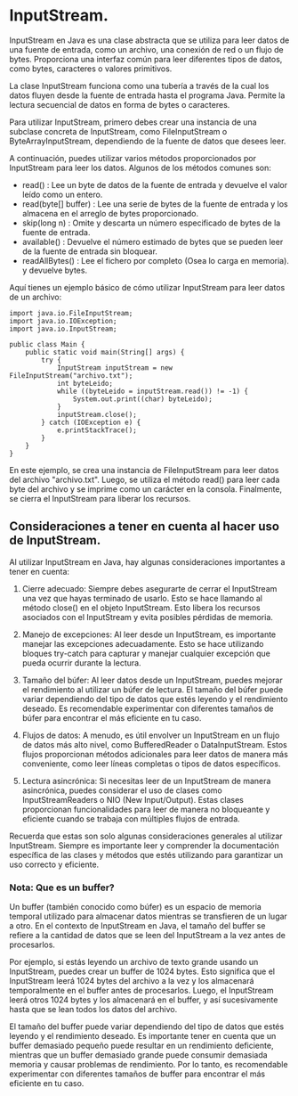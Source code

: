 # InputStream.

InputStream en Java es una clase abstracta que se utiliza para leer datos de una fuente de entrada, como un archivo, una conexión de red o un flujo de bytes. Proporciona una interfaz común para leer diferentes tipos de datos, como bytes, caracteres o valores primitivos. 
 
La clase InputStream funciona como una tubería a través de la cual los datos fluyen desde la fuente de entrada hasta el programa Java. Permite la lectura secuencial de datos en forma de bytes o caracteres. 
 
Para utilizar InputStream, primero debes crear una instancia de una subclase concreta de InputStream, como FileInputStream o ByteArrayInputStream, dependiendo de la fuente de datos que desees leer. 
 
A continuación, puedes utilizar varios métodos proporcionados por InputStream para leer los datos. Algunos de los métodos comunes son: 
 
-  read() : Lee un byte de datos de la fuente de entrada y devuelve el valor leído como un entero. 
-  read(byte[] buffer) : Lee una serie de bytes de la fuente de entrada y los almacena en el arreglo de bytes proporcionado. 
-  skip(long n) : Omite y descarta un número especificado de bytes de la fuente de entrada. 
-  available() : Devuelve el número estimado de bytes que se pueden leer de la fuente de entrada sin bloquear. 
-  readAllBytes() : Lee el fichero por completo (Osea lo carga en memoria). y devuelve bytes.

Aquí tienes un ejemplo básico de cómo utilizar InputStream para leer datos de un archivo:

~~~
import java.io.FileInputStream;
import java.io.IOException;
import java.io.InputStream;

public class Main {
    public static void main(String[] args) {
        try {
            InputStream inputStream = new FileInputStream("archivo.txt");
            int byteLeido;
            while ((byteLeido = inputStream.read()) != -1) {
                System.out.print((char) byteLeido);
            }
            inputStream.close();
        } catch (IOException e) {
            e.printStackTrace();
        }
    }
}
~~~

En este ejemplo, se crea una instancia de FileInputStream para leer datos del archivo "archivo.txt". Luego, se utiliza el método  read()  para leer cada byte del archivo y se imprime como un carácter en la consola. Finalmente, se cierra el InputStream para liberar los recursos. 

## Consideraciones a tener en cuenta al hacer uso de InputStream.
Al utilizar InputStream en Java, hay algunas consideraciones importantes a tener en cuenta: 
 
1. Cierre adecuado: Siempre debes asegurarte de cerrar el InputStream una vez que hayas terminado de usarlo. Esto se hace llamando al método  close()  en el objeto InputStream. Esto libera los recursos asociados con el InputStream y evita posibles pérdidas de memoria. 
 
2. Manejo de excepciones: Al leer desde un InputStream, es importante manejar las excepciones adecuadamente. Esto se hace utilizando bloques try-catch para capturar y manejar cualquier excepción que pueda ocurrir durante la lectura. 
 
3. Tamaño del búfer: Al leer datos desde un InputStream, puedes mejorar el rendimiento al utilizar un búfer de lectura. El tamaño del búfer puede variar dependiendo del tipo de datos que estés leyendo y el rendimiento deseado. Es recomendable experimentar con diferentes tamaños de búfer para encontrar el más eficiente en tu caso. 
 
4. Flujos de datos: A menudo, es útil envolver un InputStream en un flujo de datos más alto nivel, como BufferedReader o DataInputStream. Estos flujos proporcionan métodos adicionales para leer datos de manera más conveniente, como leer líneas completas o tipos de datos específicos. 
 
5. Lectura asincrónica: Si necesitas leer de un InputStream de manera asincrónica, puedes considerar el uso de clases como InputStreamReaders o NIO (New Input/Output). Estas clases proporcionan funcionalidades para leer de manera no bloqueante y eficiente cuando se trabaja con múltiples flujos de entrada. 
 
Recuerda que estas son solo algunas consideraciones generales al utilizar InputStream. Siempre es importante leer y comprender la documentación específica de las clases y métodos que estés utilizando para garantizar un uso correcto y eficiente.

### Nota: Que es un buffer?
Un buffer (también conocido como búfer) es un espacio de memoria temporal utilizado para almacenar datos mientras se transfieren de un lugar a otro. En el contexto de InputStream en Java, el tamaño del buffer se refiere a la cantidad de datos que se leen del InputStream a la vez antes de procesarlos. 
 
Por ejemplo, si estás leyendo un archivo de texto grande usando un InputStream, puedes crear un buffer de 1024 bytes. Esto significa que el InputStream leerá 1024 bytes del archivo a la vez y los almacenará temporalmente en el buffer antes de procesarlos. Luego, el InputStream leerá otros 1024 bytes y los almacenará en el buffer, y así sucesivamente hasta que se lean todos los datos del archivo. 
 
El tamaño del buffer puede variar dependiendo del tipo de datos que estés leyendo y el rendimiento deseado. Es importante tener en cuenta que un buffer demasiado pequeño puede resultar en un rendimiento deficiente, mientras que un buffer demasiado grande puede consumir demasiada memoria y causar problemas de rendimiento. Por lo tanto, es recomendable experimentar con diferentes tamaños de buffer para encontrar el más eficiente en tu caso.